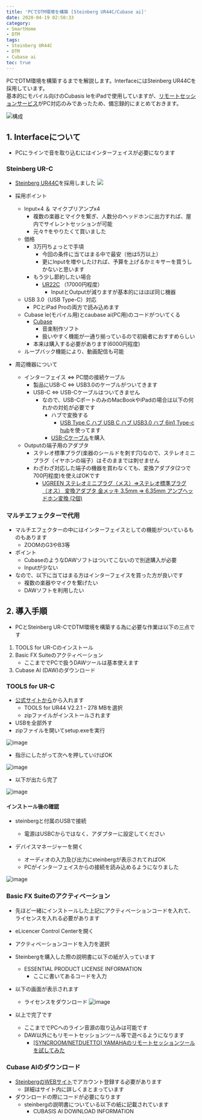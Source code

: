 ```yaml
---
title: 'PCでDTM環境を構築 [Steinberg UR44C/Cubase ai]'
date: 2020-04-19 02:50:33
category: 
- SmartHome
- DTM
tags: 
- Steinberg UR44C
- DTM
- Cubase ai
toc: true
---
```


PCでDTM環境を構築するまでを解説します。InterfaceにはSteinberg UR44Cを採用しています。  
基本的にモバイル向けのCubasis leをiPadで使用していますが、[リモートセッションサービス](syncroom.yamaha.com)がPC対応のみであったため、備忘録的にまとめておきます。

![構成](https://user-images.githubusercontent.com/41946222/79885198-61f60b00-8431-11ea-97cc-6298ae1c92a3.png)


<!-- toc -->

## 1. Interfaceについて 
- PCにラインで音を取り込むにはインターフェイスが必要になります
### Steinberg UR-C
- [Steinberg UR44C](https://amzn.to/2JdYsPS)を採用しました
    <a href="https://www.amazon.co.jp/%E3%82%B9%E3%82%BF%E3%82%A4%E3%83%B3%E3%83%90%E3%83%BC%E3%82%B0-Steinberg-USB3-0-%E3%82%AA%E3%83%BC%E3%83%87%E3%82%A3%E3%82%AA%E3%82%A4%E3%83%B3%E3%82%BF%E3%83%BC%E3%83%95%E3%82%A7%E3%82%A4%E3%82%B9-UR44C/dp/B07YLKRH58/ref=as_li_ss_il?__mk_ja_JP=%E3%82%AB%E3%82%BF%E3%82%AB%E3%83%8A&keywords=Steinberg+ur44C&qid=1585065911&sr=8-1&swrs=3928F2E7A513E4BED97A4C3E596F00B9&linkCode=li3&tag=junjun10804-22&linkId=3bf102532686f968cd4c92202a2f4172&language=ja_JP" target="_blank"><img border="0" src="//ws-fe.amazon-adsystem.com/widgets/q?_encoding=UTF8&ASIN=B07YLKRH58&Format=_SL250_&ID=AsinImage&MarketPlace=JP&ServiceVersion=20070822&WS=1&tag=junjun10804-22&language=ja_JP" ></a><img src="https://ir-jp.amazon-adsystem.com/e/ir?t=junjun10804-22&language=ja_JP&l=li3&o=9&a=B07YLKRH58" width="1" height="1" border="0" alt="" style="border:none !important; margin:0px !important;" />

- 採用ポイント
    - Input×4 ＆ マイクプリアンプx4
        - 複数の楽器とマイクを繋ぎ、人数分のヘッドホンに出力すれば、屋内でサイレントセッションが可能
        - 元々↑をやりたくて買いました
    - 価格
        - 3万円ちょっとで手頃
            - 今回の条件に当てはまる中で最安（他は5万以上）
            - 更にInputを増やしたければ、予算を上げるかミキサーを買うしかないと思います
        - もう少し節約したい場合
            - [UR22C](https://amzn.to/3bw7rZm) （17000円程度）
                - InputとOutputが減りますが基本的にはほぼ同じ機器
    -  USB 3.0（USB Type-C）対応
        - PCとiPad Proの両方で読み込めます
    - Cubase le(モバイル用)とcaubase ai(PC用)のコードがついてくる
        - [Cubase](https://new.steinberg.net/ja/cubase/)
            - 音楽制作ソフト
            - 扱いやすく機能が一通り揃っているので初級者におすすめらしい
        - 本来は購入する必要があります(6000円程度)
    - ループバック機能により、動画配信も可能

- 周辺機器について
    - インターフェイス ⇔ PC間の接続ケーブル
        - 製品にUSB-C ⇔ USB3.0のケーブルがついてきます
        - USB-C ⇔ USB-Cケーブルはついてきません
            - なので、USB-CポートのみのMacBookやiPadの場合は以下の何れかの対処が必要です
                - ハブで変換する
                    - [USB Type C ハブ USB C ハブ USB3.0 ハブ 6in1 Type-c hub](https://amzn.to/2VqhARF)を使ってます
                - [USB-Cケーブル](https://amzn.to/2VNnGKT)を購入
    - Outputの端子用のアダプタ
        - ステレオ標準プラグ(楽器のシールドを刺す穴)なので、ステレオミニプラグ（イヤホンの端子）はそのままでは刺せません
        - わざわざ対応した端子の機器を買わなくても、変換アダプタ(2つで700円程度)を使えばOKです
            - [UGREEN ステレオミニプラグ（メス）⇒ステレオ標準プラグ（オス） 変換アダプタ 金メッキ 3.5mm ⇒ 6.35mm アンプヘッドホン変換 (2個)](https://amzn.to/2yweumk)

### マルチエフェクターで代用
- マルチエフェクターの中にはインターフェイスとしての機能がついているものもあります
    - ZOOMのG3やB3等
- ポイント
    - CubaseのようなDAWソフトはついてこないので別途購入が必要
    - Inputが少ない
- なので、以下に当てはまる方はインターフェイスを買った方が良いです
    - 複数の楽器やマイクを繋げたい
    - DAWソフトを利用したい

## 2. 導入手順
- PCとSteinberg UR-CでDTM環境を構築する為に必要な作業は以下の三点です

1. TOOLS for UR-Cのインストール
2. Basic FX Suiteのアクティベーション
    - ここまででPCで扱うDAWツールは基本使えます
3. Cubase AI (DAW)のダウンロード

### TOOLS for UR-C
- [公式サイトから](https://japan.steinberg.net/jp/support/downloads/ur44.html)から入れます
    - TOOLS for UR44 V2.2.1 - 278 MBを選択
    - zipファイルがインストールされます
- USBを全部外す
- zipファイルを開いてsetup.exeを実行

![image](https://user-images.githubusercontent.com/41946222/79579880-24c50c80-8103-11ea-8f1e-840e06207758.png)

- 指示にしたがって次へを押していけばOK

![image](https://user-images.githubusercontent.com/41946222/79580134-884f3a00-8103-11ea-9420-0ab5cce0a5f3.png)

- 以下が出たら完了

![image](https://user-images.githubusercontent.com/41946222/79580496-057aaf00-8104-11ea-905c-2bcd2abac4a6.png)


#### インストール後の確認
- steinbergと付属のUSBで接続
    - 電源はUSBCからではなく、アダプターに設定してください

- デバイスマネージャーを開く
    - オーディオの入力及び出力にsteinbergが表示されてればOK
    - PCがインターフェイスからの接続を読み込めるようになりました

![image](https://user-images.githubusercontent.com/41946222/79581133-f5170400-8104-11ea-925c-09d994424d74.png)


### Basic FX Suiteのアクティベーション
- 先ほど一緒にインストールした上記にアクティベーションコードを入れて、ライセンスを入れる必要があります
- eLicencer Control Centerを開く
- アクティベーションコードを入力を選択
- Steinbergを購入した際の説明書に以下の紙が入っています
    - ESSENTIAL PRODUCT LICENSE INFORMATION
        - ここに書いてあるコードを入力

- 以下の画面が表示されます
    - ライセンスをダウンロード
![image](https://user-images.githubusercontent.com/41946222/79582273-833fba00-8106-11ea-955f-f6b2e259e133.png)

- 以上で完了です
    - ここまででPCへのライン音源の取り込みは可能です
    - DAW以外にもリモートセッションツール等で遊べるようになります
        - [[SYNCROOM/NETDUETTO] YAMAHAのリモートセッションツールを試してみた](https://j-xaas.github.io/2020/04/19/YAMAHA%E3%81%AE%E3%83%AA%E3%83%A2%E3%83%BC%E3%83%88%E3%82%BB%E3%83%83%E3%82%B7%E3%83%A7%E3%83%B3%E3%83%84%E3%83%BC%E3%83%ABSYNCROOM%E3%81%AE%E3%83%99%E3%83%BC%E3%82%BF%E7%89%88%EF%BC%9ANETDUET%E3%82%92%E8%A9%A6%E3%81%97%E3%81%A6%E3%81%BF%E3%81%9F/)

### Cubase AIのダウンロード
- [SteinbergのWEBサイト](http://www.steinberg.net/getcabaseai/)でアカウント登録する必要があります
    - 詳細はサイト内に詳しくまとまっています
- ダウンロードの際にコードが必要になります
    - steinbergの説明書についている以下の紙に記載されています
        - CUBASIS AI DOWNLOAD INFORMATION
